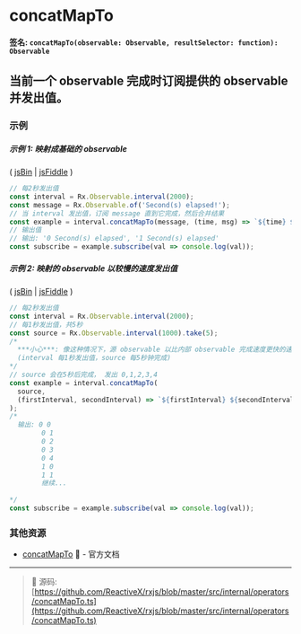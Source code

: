 # concatMapTo

#### 签名: `concatMapTo(observable: Observable, resultSelector: function): Observable`

## 当前一个 observable 完成时订阅提供的 observable 并发出值。

### 示例

##### 示例 1: 映射成基础的 observable

( [jsBin](http://jsbin.com/telovuhupa/1/edit?js,console) |
[jsFiddle](https://jsfiddle.net/btroncone/La0bam0u/) )

```js
// 每2秒发出值
const interval = Rx.Observable.interval(2000);
const message = Rx.Observable.of('Second(s) elapsed!');
// 当 interval 发出值，订阅 message 直到它完成，然后合并结果
const example = interval.concatMapTo(message, (time, msg) => `${time} ${msg}`);
// 输出值
// 输出: '0 Second(s) elapsed', '1 Second(s) elapsed'
const subscribe = example.subscribe(val => console.log(val));
```

##### 示例 2: 映射的 observable 以较慢的速度发出值

( [jsBin](http://jsbin.com/fogefebisu/1/edit?js,console) |
[jsFiddle](https://jsfiddle.net/btroncone/s19wtscb/) )

```js
// 每2秒发出值
const interval = Rx.Observable.interval(2000);
// 每1秒发出值，共5秒
const source = Rx.Observable.interval(1000).take(5);
/* 
  ***小心***: 像这种情况下，源 observable 以比内部 observable 完成速度更快的速度发出，内存问题可能会出现。
  (interval 每1秒发出值，source 每5秒钟完成)
*/
// source 会在5秒后完成， 发出 0,1,2,3,4
const example = interval.concatMapTo(
  source,
  (firstInterval, secondInterval) => `${firstInterval} ${secondInterval}`
);
/*
  输出: 0 0
        0 1
        0 2
        0 3
        0 4
        1 0
        1 1
        继续...
          
*/
const subscribe = example.subscribe(val => console.log(val));
```

### 其他资源

* [concatMapTo](http://cn.rx.js.org/class/es6/Observable.js~Observable.html#instance-method-concatMapTo) :newspaper: - 官方文档

---
> :file_folder: 源码:  [https://github.com/ReactiveX/rxjs/blob/master/src/internal/operators/concatMapTo.ts](https://github.com/ReactiveX/rxjs/blob/master/src/internal/operators/concatMapTo.ts)
